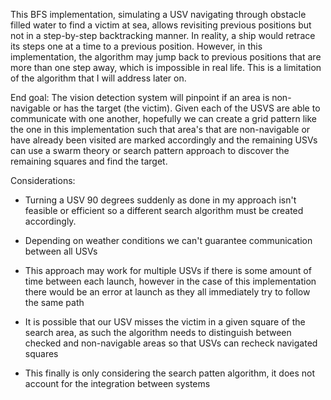 This BFS implementation, simulating a USV navigating through obstacle filled water to find a victim at sea,  allows revisiting previous positions but not in a step-by-step backtracking manner.
In reality, a ship would retrace its steps one at a time to a previous position. However, in this implementation, the algorithm may jump back to previous positions that are more than one step away, which is impossible in real life.
This is a limitation of the algorithm that I will address later on.

End goal: The vision detection system will pinpoint if an area is non-navigable or has the target (the victim). Given each of the USVS are able to communicate with one another, hopefully we can create a grid pattern like the one in this implementation such that area's that are non-navigable or have already been visited are marked accordingly and the remaining USVs can use a swarm theory or search pattern approach to discover the remaining squares and find the target.

Considerations: 

- Turning a USV 90 degrees suddenly as done in my approach isn't feasible or efficient so a different search algorithm must be created accordingly.

- Depending on weather conditions we can't guarantee communication between all USVs

- This approach may work for multiple USVs if there is some amount of time between each launch, however in the case of this implementation there would be an error at launch as they all immediately try to follow the same path

- It is possible that our USV misses the victim in a given square of the search area, as such the algorithm needs to distinguish between checked and non-navigable areas so that USVs can recheck navigated squares

- This finally is only considering the search patten algorithm, it does not account for the integration between systems
